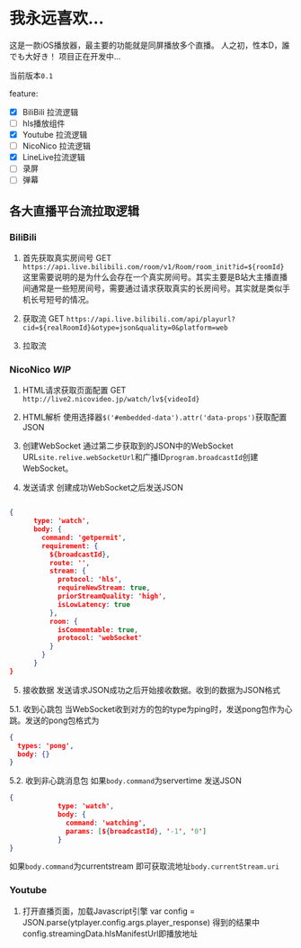 # 我永远喜欢...
这是一款iOS播放器，最主要的功能就是同屏播放多个直播。
人之初，性本D，誰でも大好き！
项目正在开发中...

当前版本`0.1`

feature:
- [x] BiliBili 拉流逻辑
- [ ] hls播放组件
- [x] Youtube 拉流逻辑
- [ ] NicoNico 拉流逻辑
- [x] LineLive拉流逻辑
- [ ] 录屏
- [ ] 弹幕

## 各大直播平台流拉取逻辑

### BiliBili 

1. 首先获取真实房间号
GET `https://api.live.bilibili.com/room/v1/Room/room_init?id=${roomId}`
这里需要说明的是为什么会存在一个真实房间号。其实主要是B站大主播直播间通常是一些短房间号，需要通过请求获取真实的长房间号。其实就是类似手机长号短号的情况。

2. 获取流
GET `https://api.live.bilibili.com/api/playurl?cid=${realRoomId}&otype=json&quality=0&platform=web`

3. 拉取流

### NicoNico *WIP*
1. HTML请求获取页面配置
GET `http://live2.nicovideo.jp/watch/lv${videoId}`

2. HTML解析
使用选择器`$('#embedded-data').attr('data-props')`获取配置JSON

3. 创建WebSocket
通过第二步获取到的JSON中的WebSocket URL`site.relive.webSocketUrl`和广播ID`program.broadcastId`创建WebSocket。

4. 发送请求
创建成功WebSocket之后发送JSON
```JSON

{
      type: 'watch',
      body: {
        command: 'getpermit',
        requirement: {
          ${broadcastId},
          route: '',
          stream: {
            protocol: 'hls',
            requireNewStream: true,
            priorStreamQuality: 'high',
            isLowLatency: true
          },
          room: {
            isCommentable: true,
            protocol: 'webSocket'
          }
        }
      }
}

```
5. 接收数据
发送请求JSON成功之后开始接收数据。收到的数据为JSON格式

5.1. 收到心跳包
当WebSocket收到对方的包的type为ping时，发送pong包作为心跳。发送的pong包格式为
```JSON
{
  types: 'pong',
  body: {}
}
```

5.2. 收到非心跳消息包
如果`body.command`为servertime
发送JSON

```JSON
{
            type: 'watch',
            body: {
              command: 'watching',
              params: [${broadcastId}, '-1', '0']
            }
}
```

如果`body.command`为currentstream
即可获取流地址`body.currentStream.uri`

### Youtube 
1. 打开直播页面，加载Javascript引擎
var config = JSON.parse(ytplayer.config.args.player_response)
得到的结果中config.streamingData.hlsManifestUrl即播放地址



